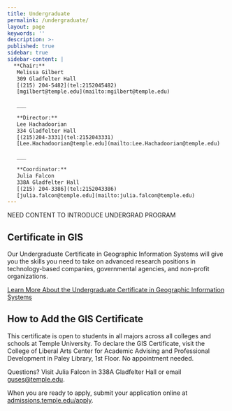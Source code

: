 ```yaml
---
title: Undergraduate
permalink: /undergraduate/
layout: page
keywords: ''
description: >- 
published: true
sidebar: true
sidebar-content: |
  **Chair:**  
   Melissa Gilbert  
   309 Gladfelter Hall  
   [(215) 204-5482](tel:2152045482)  
   [mgilbert@temple.edu](mailto:mgilbert@temple.edu)  
   
   ___
   
   **Director:**  
   Lee Hachadoorian  
   334 Gladfelter Hall    
   [(215)204-3331](tel:2152043331)
   [Lee.Hachadoorian@temple.edu](mailto:Lee.Hachadoorian@temple.edu)  
   
   ___

   **Coordinator:**  
   Julia Falcon  
   338A Gladfelter Hall    
   [(215) 204-3386](tel:2152043386)   
   [julia.falcon@temple.edu](mailto:julia.falcon@temple.edu)
---
```

NEED CONTENT TO INTRODUCE UNDERGRAD PROGRAM

## Certificate in GIS
Our Undergraduate Certificate in Geographic Information Systems will give you the skills you need to take on advanced research positions in technology-based companies, governmental agencies, and non-profit organizations.

[Learn More About the Undergraduate Certificate in Geographic Information Systems](http://bulletin.temple.edu/undergraduate/liberal-arts/geography-urban-studies/certificate-geographic-information-systems/)

## How to Add the GIS Certificate
This certificate is open to students in all majors across all colleges and schools at Temple University. To declare the GIS Certificate, visit the College of Liberal Arts Center for Academic Advising and Professional Development in Paley Library, 1st Floor. No appointment needed.

Questions? Visit Julia Falcon in 338A Gladfelter Hall or email [guses@temple.edu](mailto:guses@temple.edu).

When you are ready to apply, submit your application online at [admissions.temple.edu/apply](http://admissions.temple.edu/apply).
